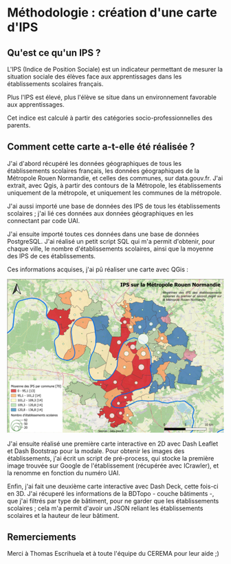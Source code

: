 # Méthodologie : création d'une carte d'IPS

## Qu'est ce qu'un IPS ?

L'IPS (Indice de Position Sociale) est un indicateur permettant de mesurer la situation sociale des élèves face aux apprentissages dans les établissements scolaires français. 

Plus l'IPS est élevé, plus l'élève se situe dans un environnement favorable aux apprentissages.

Cet indice est calculé à partir des catégories socio-professionnelles des parents.

## Comment cette carte a-t-elle été réalisée ?

J'ai d'abord récupéré les données géographiques de tous les établissements scolaires français, les données géographiques de la Métropole Rouen Normandie, et celles des communes, sur data.gouv.fr. J'ai extrait, avec Qgis, à partir des contours de la Métropole, les établissements uniquement de la métropole, et uniquement les communes de la métropole. 

J'ai aussi importé une base de données des IPS de tous les établissements scolaires ; j'ai lié ces données aux données géographiques en les connectant par code UAI.

J'ai ensuite importé toutes ces données dans une base de données PostgreSQL. J'ai réalisé un petit script SQL qui m'a permit d'obtenir, pour chaque ville, le nombre d'établissements scolaires, ainsi que la moyenne des IPS de ces établissements.

Ces informations acquises, j'ai pû réaliser une carte avec QGis :  

![Carte réalisée avec QGIS](/assets/images/qgis_carte.png#carte)  

J'ai ensuite réalisé une première carte interactive en 2D avec Dash Leaflet et Dash Bootstrap pour la modale. 
Pour obtenir les images des établissements, j'ai écrit un script de pré-process, qui stocke la première image trouvée sur Google de l'établissement (récupérée avec ICrawler), et la renomme en fonction du numéro UAI. 

Enfin, j'ai fait une deuxième carte interactive avec Dash Deck, cette fois-ci en 3D. 
J'ai récuperé les informations de la BDTopo - couche bâtiments -, que j'ai filtrés par type de bâtiment, pour ne garder que les établissements scolaires ; cela m'a permit d'avoir un JSON reliant les établissements scolaires et la hauteur de leur bâtiment.


## Remerciements

Merci à Thomas Escrihuela et à toute l'équipe du CEREMA pour leur aide ;)